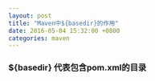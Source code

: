 ```yaml
---
layout: post
title: "Maven中${basedir}的作用"
date: 2016-05-04 15:32:00 +0800
categories: maven
---
```


### ${basedir} 代表包含pom.xml的目录




